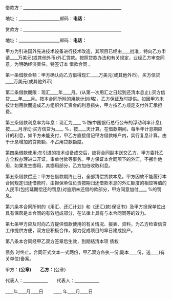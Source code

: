 
 


借款方：________________________________________________


地址：____________________邮码：________电话：________


贷款方：________________________________________________


地址：____________________邮码：________电话：________


甲方为引进国外先进技术设备进行技术改造，其项目已经由____批准，特向乙方申请____万美元(或其他外币)外汇贷款。按照贷款办法和有关规定，业经乙方审查同意，为明确经济责任，特签订本
借款合同
。


第一条借款金额：甲方确认向乙方借得现汇____万美元(或其他外币)，买方信贷____万美元(或其他外币)


第二条借款期限：现汇____年____月。(从第一次用汇之日起到还清本息止);买方信贷____年____月。按本合同所附的用款计划(略)，乙方保证及时提供。如因甲方未按计划用款而造成乙方组织外汇资金的利息损失，甲方按乙方规定支付外汇承担费。


第三条借款利息率为年息：现汇为____ %(按中国银行总行公布的浮动利率计息);按____月浮动;买方信贷为____ %，按____天计算。在借款期间，每半年计息期应计的利息，如甲方未能支付，甲乙方直接借记甲方借款帐户内，实行复息计算。由于计息增加的贷款额，不占用贷款额度。


第四条借款使用;在引进的技术设备成交后，应将合同副本送交乙方，甲方委托乙方全权办理进口开证，审单付款等事务。甲方保证本合同项下的外汇，不挪作他用，如果发生挪用，其挪用部分，乙方加倍收取利息。


第五条借款偿还：甲方在借款期终止日，全部清偿贷款本息。甲方因故不能履行本合同规定归还借款时，由担保单位负责按期归还借款本息的外汇额度的相应等值的人民币(包括延期偿还的罚息)对逾期未还借的款部分，甲方同意加付____ %的罚息。


第六条本合同所附的《用汇、还汇计划》和《还汇(款)保证书》及甲方担保单位出具有保函是本合同的有效组成部分，在法律上具有与本合同同等的效力。


第七条甲方应及时向乙方提供借款使用的有关情况、报表、资料，为乙方检查信贷工作提供方便，双方应积极合作，努力促成项目的早日建成投产。


第八条本合同经甲乙双方签章后生效，到期结清本项
债权

债务
时终止。合同正式文本一式两份，甲乙双方各执一份;副本____份，送____(有关单位)备案。


甲方：____________(公章)　　乙方：____________(公章)


代表人：____________　　代表人：____________


____年____月____日 　　____ 年____月____日
 


 

 
 
 
 
 
  


  
 

  


  


  
 
 
 
 

